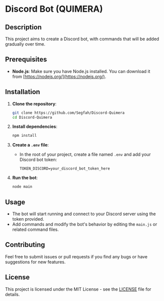 # Discord Bot (QUIMERA)

## Description
This project aims to create a Discord bot, with commands that will be added gradually over time.

## Prerequisites
- **Node.js**: Make sure you have Node.js installed. You can download it from [https://nodejs.org/](https://nodejs.org/).

## Installation

1. **Clone the repository**:
    ```bash
    git clone https://github.com/Segfah/Discord-Quimera
    cd Discord-Quimera
    ```

2. **Install dependencies**:
    ```bash
    npm install
    ```

3. **Create a `.env` file**:
    - In the root of your project, create a file named `.env` and add your Discord bot token:
      ```
      TOKEN_DISCORD=your_discord_bot_token_here
      ```

4. **Run the bot**:
    ```bash
    node main
    ```

## Usage
- The bot will start running and connect to your Discord server using the token provided.
- Add commands and modify the bot's behavior by editing the `main.js` or related command files.

## Contributing
Feel free to submit issues or pull requests if you find any bugs or have suggestions for new features.

## License
This project is licensed under the MIT License - see the [LICENSE](./LICENSE.md) file for details.

